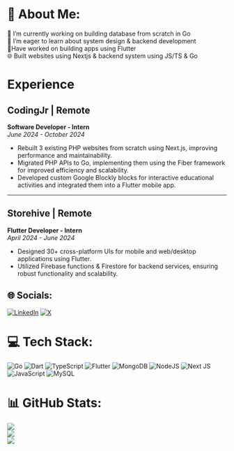 
# 💫 About Me:
🔭 I’m currently working on building database from scratch in Go<br>🌱 I’m eager to learn about system design & backend development<br>📱Have worked on building apps using Flutter<br>🌐 Built websites using Nextjs & backend system using JS/TS & Go


# Experience

## CodingJr | Remote  
**Software Developer - Intern**  
*June 2024 - October 2024*  
- Rebuilt 3 existing PHP websites from scratch using Next.js, improving performance and maintainability.  
- Migrated PHP APIs to Go, implementing them using the Fiber framework for improved efficiency and scalability.  
- Developed custom Google Blockly blocks for interactive educational activities and integrated them into a Flutter mobile app.  

---

## Storehive | Remote  
**Flutter Developer - Intern**  
*April 2024 - June 2024*  
- Designed 30+ cross-platform UIs for mobile and web/desktop applications using Flutter.  
- Utilized Firebase functions & Firestore for backend services, ensuring robust functionality and scalability.


## 🌐 Socials:
[![LinkedIn](https://img.shields.io/badge/LinkedIn-%230077B5.svg?logo=linkedin&logoColor=white)](https://linkedin.com/in/sahil-bansal-882b41272) [![X](https://img.shields.io/badge/X-black.svg?logo=X&logoColor=white)](https://x.com/Sahil121315) 

# 💻 Tech Stack:
![Go](https://img.shields.io/badge/go-%2300ADD8.svg?style=flat&logo=go&logoColor=white) ![Dart](https://img.shields.io/badge/dart-%230175C2.svg?style=flat&logo=dart&logoColor=white) ![TypeScript](https://img.shields.io/badge/typescript-%23007ACC.svg?style=flat&logo=typescript&logoColor=white) ![Flutter](https://img.shields.io/badge/Flutter-%2302569B.svg?style=flat&logo=Flutter&logoColor=white) ![MongoDB](https://img.shields.io/badge/MongoDB-%234ea94b.svg?style=flat&logo=mongodb&logoColor=white) ![NodeJS](https://img.shields.io/badge/node.js-6DA55F?style=flat&logo=node.js&logoColor=white) ![Next JS](https://img.shields.io/badge/Next-black?style=flat&logo=next.js&logoColor=white)  ![JavaScript](https://img.shields.io/badge/javascript-%23323330.svg?style=flat&logo=javascript&logoColor=%23F7DF1E) ![MySQL](https://img.shields.io/badge/mysql-4479A1.svg?style=flat&logo=mysql&logoColor=white)
# 📊 GitHub Stats:
![](https://github-readme-stats.vercel.app/api?username=Sahilb315&theme=gruvbox&hide_border=false&include_all_commits=false&count_private=false)<br/>
![](https://github-readme-streak-stats.herokuapp.com/?user=Sahilb315&theme=gruvbox&hide_border=false)<br/>
![](https://github-readme-stats.vercel.app/api/top-langs/?username=Sahilb315&theme=gruvbox&hide_border=false&include_all_commits=false&count_private=false&layout=compact)

<!-- Proudly created with GPRM ( https://gprm.itsvg.in ) -->
